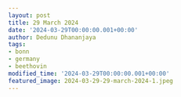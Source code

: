 ```yaml
---
layout: post
title: 29 March 2024
date: '2024-03-29T00:00:00.001+00:00'
author: Dedunu Dhananjaya
tags:
- bonn
- germany 
- beethovin 
modified_time: '2024-03-29T00:00:00.001+00:00'
featured_image: 2024-03-29-29-march-2024-1.jpeg
---
```

